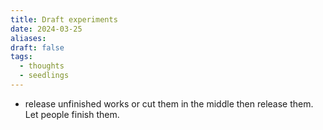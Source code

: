 ```yaml
---
title: Draft experiments
date: 2024-03-25
aliases: 
draft: false
tags:
  - thoughts
  - seedlings
---
```


- release unfinished works or cut them in the middle then release them. Let people finish them.